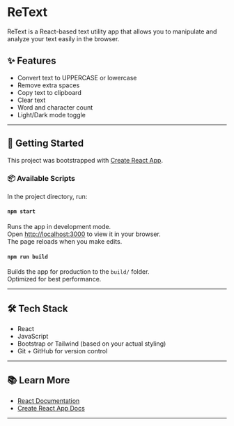 # ReText

ReText is a React-based text utility app that allows you to manipulate and analyze your text easily in the browser.

## ✨ Features

- Convert text to UPPERCASE or lowercase
- Remove extra spaces
- Copy text to clipboard
- Clear text
- Word and character count
- Light/Dark mode toggle

---

## 🚀 Getting Started

This project was bootstrapped with [Create React App](https://github.com/facebook/create-react-app).

### 📦 Available Scripts

In the project directory, run:

#### `npm start`

Runs the app in development mode.  
Open [http://localhost:3000](http://localhost:3000) to view it in your browser.  
The page reloads when you make edits.

#### `npm run build`

Builds the app for production to the `build/` folder.  
Optimized for best performance.

---

## 🛠️ Tech Stack

- React
- JavaScript
- Bootstrap or Tailwind (based on your actual styling)
- Git + GitHub for version control

---

## 📚 Learn More

- [React Documentation](https://reactjs.org/)
- [Create React App Docs](https://facebook.github.io/create-react-app/docs/getting-started)

---

